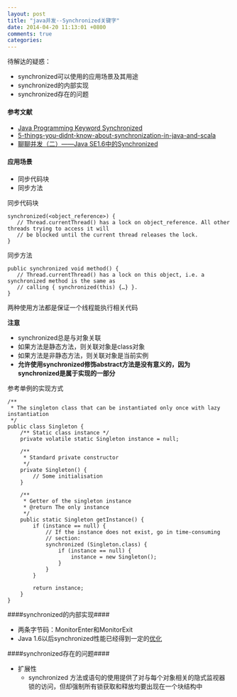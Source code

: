 ```yaml
---
layout: post
title: "java并发--Synchronized关键字"
date: 2014-04-20 11:13:01 +0800
comments: true
categories: 
---
```


待解达的疑惑：

* synchronized可以使用的应用场景及其用途
* synchronized的内部实现
* synchronized存在的问题

#### 参考文献 ####

* [Java Programming Keyword Synchronized](http://en.wikibooks.org/wiki/Java_Programming/Keywords/synchronized)
* [5-things-you-didnt-know-about-synchronization-in-java-and-scala](http://www.takipiblog.com/2013/08/15/5-things-you-didnt-know-about-synchronization-in-java-and-scala/)
* [聊聊并发（二）——Java SE1.6中的Synchronized](http://www.infoq.com/cn/articles/java-se-16-synchronized)


#### 应用场景 ####
* 同步代码块
* 同步方法

同步代码块

```
synchronized(<object_reference>) {
   // Thread.currentThread() has a lock on object_reference. All other threads trying to access it will
   // be blocked until the current thread releases the lock.
}
```

同步方法

```
public synchronized void method() {
   // Thread.currentThread() has a lock on this object, i.e. a synchronized method is the same as
   // calling { synchronized(this) {…} }.
}
```

两种使用方法都是保证一个线程能执行相关代码

<strong>注意</strong>

* synchronized总是与对象关联
* 如果方法是静态方法，则关联对象是class对象
* 如果方法是非静态方法，则关联对象是当前实例
* <strong>允许使用synchronized修饰abstract方法是没有意义的，因为synchronized是属于实现的一部分</strong>

参考单例的实现方式

```
/**
 * The singleton class that can be instantiated only once with lazy instantiation
 */
public class Singleton {
    /** Static class instance */
    private volatile static Singleton instance = null;
 
    /**
     * Standard private constructor
     */
    private Singleton() {
        // Some initialisation
    }
 
    /**
     * Getter of the singleton instance
     * @return The only instance
     */
    public static Singleton getInstance() {
        if (instance == null) {
            // If the instance does not exist, go in time-consuming
            // section:
            synchronized (Singleton.class) {
                if (instance == null) {
                    instance = new Singleton();
                }
            }
        }
 
        return instance;
    }
}
```

####synchronized的内部实现####
* 两条字节码：MonitorEnter和MonitorExit
* Java 1.6以后synchronized性能已经得到一定的[优化](http://www.infoq.com/cn/articles/java-se-16-synchronized)

####synchronized存在的问题####
* 扩展性
	* synchronized 方法或语句的使用提供了对与每个对象相关的隐式监视器锁的访问，但却强制所有锁获取和释放均要出现在一个块结构中












